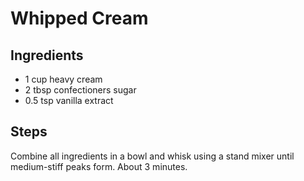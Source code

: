 # Whipped Cream

## Ingredients

- 1 cup heavy cream
- 2 tbsp confectioners sugar
- 0.5 tsp vanilla extract

## Steps

Combine all ingredients in a bowl and whisk using a stand mixer until medium-stiff peaks form. About 3 minutes.
